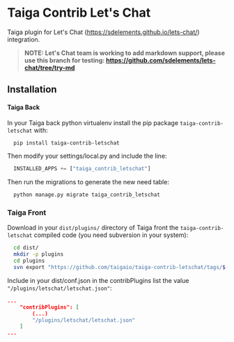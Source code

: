 Taiga Contrib Let's Chat
========================

Taiga plugin for Let's Chat (https://sdelements.github.io/lets-chat/) integration.

> **NOTE: Let's Chat team is working to add markdown support, please use this branch for testing: https://github.com/sdelements/lets-chat/tree/try-md**

Installation
------------

#### Taiga Back

In your Taiga back python virtualenv install the pip package `taiga-contrib-letschat` with:

```bash
  pip install taiga-contrib-letschat
```

Then modify your settings/local.py and include the line:

```python
  INSTALLED_APPS += ["taiga_contrib_letschat"]
```

Then run the migrations to generate the new need table:

```bash
  python manage.py migrate taiga_contrib_letschat
```

### Taiga Front

Download in your `dist/plugins/` directory of Taiga front the `taiga-contrib-letschat` compiled code (you need subversion in your system):

```bash
  cd dist/
  mkdir -p plugins
  cd plugins
  svn export "https://github.com/taigaio/taiga-contrib-letschat/tags/$(pip show taiga-contrib-letschat | awk '/^Version: /{print $2}')/front/dist" "letschat"
```

Include in your dist/conf.json in the contribPlugins list the value `"/plugins/letschat/letschat.json"`:

```json
...
    "contribPlugins": [
        (...)
        "/plugins/letschat/letschat.json"
    ]
...
```
